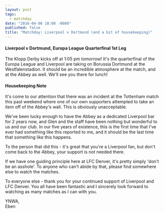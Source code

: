 ```yaml
---
layout: post
tags: 
  - matchday
date: "2016-04-06 18:08 -0600"
published: false
title: "Matchday: Liverpool v Dortmund (and a bit of housekeeping)"
---
```


#### Liverpool v Dortmund, Europa League Quarterfinal 1st Leg

The Klopp Derby kicks off at 1:05 pm tomorrow! It's the quarterfinal of the Europa League and Liverpool are taking on Borussia Dortmund at the Westfalenstadion. It should be an incredible atmosphere at the match, and at the Abbey as well. We'll see you there for lunch!

#### Housekeeping Note

It's come to our attention that there was an incident at the Tottenham match this past weekend where one of our own supporters attempted to take an item off of the Abbey's wall. This is obviously unacceptable.

We've been lucky enough to have the Abbey as a dedicated Liverpool bar for 2 years now, and Glen and the staff have been nothing but wonderful to us and our club. In our five years of existence, this is the first time that I've ever had something like this reported to me, and it should be the last time that something like this happens.

To the person that did this - it's great that you're a Liverpool fan, but don't come back to the Abbey, your support is not needed there.

If we have one guiding principle here at LFC Denver, it's pretty simply 'don't be an asshole'. To anyone who can't abide by that, please find somewhere else to watch the matches.

To everyone else - thank you for your continued support of Liverpool and LFC Denver. You all have been fantastic and I sincerely look forward to watching as many matches as I can with you.

YNWA,  
Eben